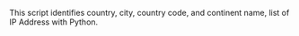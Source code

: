 This script identifies country, city, country code, and continent name, list of IP Address with Python.
